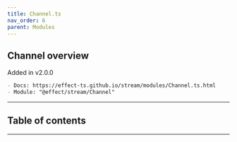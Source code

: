 ```yaml
---
title: Channel.ts
nav_order: 6
parent: Modules
---
```


## Channel overview

Added in v2.0.0

```md
- Docs: https://effect-ts.github.io/stream/modules/Channel.ts.html
- Module: "@effect/stream/Channel"
```

---

<h2 class="text-delta">Table of contents</h2>

---
